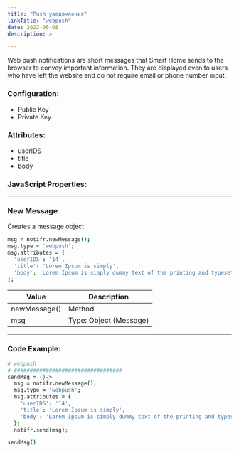 ```yaml
---
title: "Push уведомления"
linkTitle: "webpush"
date: 2022-06-08
description: >

---
```


Web push notifications are short messages that Smart Home sends to the browser to convey important information. They are
displayed even to users who have left the website and do not require email or phone number input.

### Configuration:

* Public Key
* Private Key

### Attributes:

* userIDS
* title
* body

### JavaScript Properties:

----------------

### New Message

Creates a message object

```coffeescript
msg = notifr.newMessage();
msg.type = 'webpush';
msg.attributes = {
  'userIDS': '14',
  'title': 'Lorem Ipsum is simply',
  'body': 'Lorem Ipsum is simply dummy text of the printing and typesetting industry. Lorem Ipsum'
};

```

| Value        | Description            |
|--------------|------------------------|
| newMessage() | Method                 |
| msg          | Type: Object (Message) |

----------------

### Code Example:

```coffeescript
# webpush
# ##################################
sendMsg = ()->
  msg = notifr.newMessage();
  msg.type = 'webpush';
  msg.attributes = {
    'userIDS': '14',
    'title': 'Lorem Ipsum is simply',
    'body': 'Lorem Ipsum is simply dummy text of the printing and typesetting industry. Lorem Ipsum'
  };
  notifr.send(msg);

sendMsg()
```

